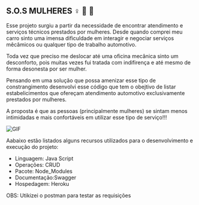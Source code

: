## S.O.S MULHERES :female_sign: :wrench: :red_car:

Esse projeto surgiu a partir da necessidade de encontrar atendimento e serviços técnicos prestados por mulheres.
Desde quando comprei meu carro sinto uma imensa dificuldade em interagir e negociar serviços mêcâmicos ou qualquer tipo de trabalho automotivo.

Toda vez que preciso me deslocar até uma oficina mecânica sinto um desconforto, pois muitas vezes fui tratada com indifirença e até mesmo de forma desonesta por ser mulher.

Pensando em uma solução que possa amenizar esse tipo de constrangimento desenvolvi esse código que tem o obejtivo de listar estabelicimentos que ofereçam atendimento automotivo exclusivamente prestados por mulheres.

A proposta é que as pessoas (principalmente mulheres) se sintam menos intimidadas e mais confortáveis em utilizar esse tipo de serviço!!!

![GIF](https://user-images.githubusercontent.com/102429411/181082316-e7715fe5-13bc-48d4-a506-183a4a459208.png)

Aabaixo estão listados alguns recursos utilizados para o desenvolvimento e execução do projeto:

+ Linguagem: Java Script
+ Operações: CRUD
+ Pacote: Node_Modules
+ Documentação:Swagger
+ Hospedagem: Heroku

OBS: Utikizei o postman para testar as requisições